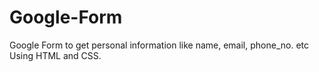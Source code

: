 # Google-Form
Google Form to get personal information like name, email, phone_no.  etc Using HTML and CSS.
